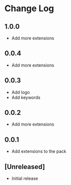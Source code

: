 # Change Log

## 1.0.0

- Add more extensions

## 0.0.4

- Add more extensions
  
## 0.0.3

- Add logo
- Add keywords
  
## 0.0.2

- Add more extensions

## 0.0.1

- Add extensions to the pack

## [Unreleased]

- Initial release
